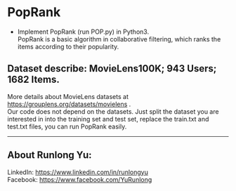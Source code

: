# PopRank

- Implement PopRank (run POP.py) in Python3.  
PopRank is a basic algorithm in collaborative filtering, which ranks the items according to their popularity.

## Dataset describe: MovieLens100K; 943 Users; 1682 Items.  
More details about MovieLens datasets at https://grouplens.org/datasets/movielens .  
Our code does not depend on the datasets. Just split the dataset you are interested in into the training set and test set, replace the train.txt and test.txt files, you can run PopRank easily.

---

## About Runlong Yu:

LinkedIn: https://www.linkedin.com/in/runlongyu  
Facebook: https://www.facebook.com/YuRunlong
